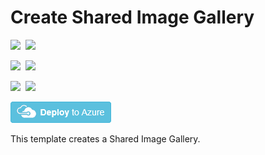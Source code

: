 # Create Shared Image Gallery

<IMG SRC="https://azbotstorage.blob.core.windows.net/badges/101-sig-create/PublicLastTestDate.svg" />&nbsp;
<IMG SRC="https://azbotstorage.blob.core.windows.net/badges/101-sig-create/PublicDeployment.svg" />&nbsp;

<IMG SRC="https://azbotstorage.blob.core.windows.net/badges/101-sig-create/FairfaxLastTestDate.svg" />&nbsp;
<IMG SRC="https://azbotstorage.blob.core.windows.net/badges/101-sig-create/FairfaxDeployment.svg" />&nbsp;

<IMG SRC="https://azbotstorage.blob.core.windows.net/badges/101-sig-create/BestPracticeResult.svg" />&nbsp;
<IMG SRC="https://azbotstorage.blob.core.windows.net/badges/101-sig-create/CredScanResult.svg" />&nbsp;

<a href="https://portal.azure.com/#create/Microsoft.Template/uri/https%3A%2F%2Fraw.githubusercontent.com%2FAzure%2Fazure-quickstart-templates%2Fmaster%2F101-sig-create%2Fazuredeploy.json" target="_blank">
    <img src="https://raw.githubusercontent.com/Azure/azure-quickstart-templates/master/1-CONTRIBUTION-GUIDE/images/deploytoazure.png"/>
</a>

This template creates a Shared Image Gallery. 
